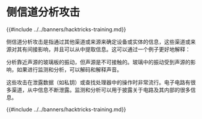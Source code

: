 # 侧信道分析攻击

{{#include ../../banners/hacktricks-training.md}}

侧信道分析攻击是指通过其他渠道或来源来确定设备或实体的信息，这些渠道或来源对其有间接影响，并且可以从中提取信息。这可以通过一个例子更好地解释：

分析靠近声源的玻璃板的振动，但声源是不可接触的。玻璃中的振动受到声源的影响，如果进行监测和分析，可以解码和解释声音。

这些攻击在泄露数据（如私钥）或查找处理器中的操作时非常流行。电子电路有很多渠道，从中信息不断泄露。监测和分析可以用于披露关于电路及其内部的很多信息。

{{#include ../../banners/hacktricks-training.md}}
